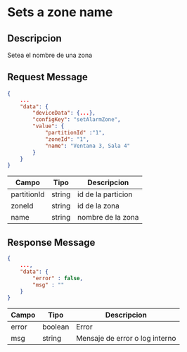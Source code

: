 # Sets a zone name

## Descripcion

Setea el nombre de una zona

## Request Message

```json
{
    ...
    "data": {
        "deviceData": {...},
        "configKey": "setAlarmZone",
        "value": {
            "partitionId" :"1",
            "zoneId": "1",
            "name": "Ventana 3, Sala 4"
        }
    }
}
```

| Campo       | Tipo   | Descripcion        |
| ----------- | ------ | ------------------ |
| partitionId | string | id de la particion |
| zoneId      | string | id de la zona      |
| name        | string | nombre de la zona  |

## Response Message

```json
{
    ...,
    "data": {
        "error" : false,
        "msg" : ""
    }
}
```

| Campo | Tipo    | Descripcion                    |
| ----- | ------- | ------------------------------ |
| error | boolean | Error                          |
| msg   | string  | Mensaje de error o log interno |
